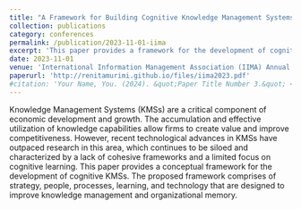 ```yaml
---
title: "A Framework for Building Cognitive Knowledge Management Systems"
collection: publications
category: conferences
permalink: /publication/2023-11-01-iima
excerpt: 'This paper provides a framework for the development of cognitive knowledge management systems that are focused on strategy, people, processes, learning, and technology for improving knowledge management and organizational memory.'
date: 2023-11-01
venue: 'International Information Management Association (IIMA) Annual Conference'
paperurl: 'http://renitamurimi.github.io/files/iima2023.pdf'
#citation: 'Your Name, You. (2024). &quot;Paper Title Number 3.&quot; <i>GitHub Journal of Bugs</i>. 1(3).'
---
```


Knowledge Management Systems (KMSs) are a critical component of economic 
development and growth. The accumulation and effective utilization of knowledge 
capabilities allow firms to create value and improve competitiveness. However, 
recent technological advances in KMSs have outpaced research in this area, which 
continues to be siloed and characterized by a lack of cohesive frameworks and a 
limited focus on cognitive learning. This paper provides a conceptual framework 
for the development of cognitive KMSs. The proposed framework comprises of 
strategy, people, processes, learning, and technology that are designed to improve 
knowledge management and organizational memory. 
